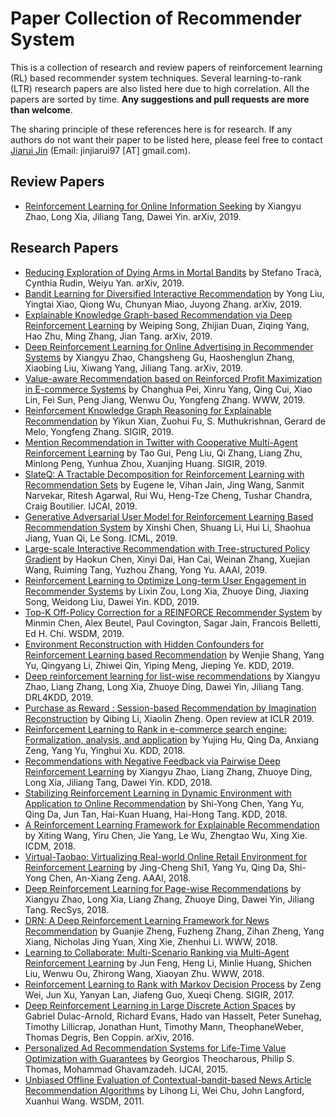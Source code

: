 # Paper Collection of Recommender System

This is a collection of research and review papers of reinforcement learning (RL) based recommender system techniques. Several learning-to-rank (LTR) research papers are also listed here due to high correlation. All the papers are sorted by time. **Any suggestions and pull requests are more than welcome**.

The sharing principle of these references here is for research. If any authors do not want their paper to be listed here, please feel free to contact [Jiarui Jin](http://Jinjiarui.github.io/) (Email: jinjiarui97 [AT] gmail.com).

## Review Papers
* [Reinforcement Learning for Online Information Seeking](https://arxiv.org/pdf/1812.07127.pdf) by Xiangyu Zhao, Long Xia, Jiliang Tang, Dawei Yin. arXiv, 2019.


## Research Papers
* [Reducing Exploration of Dying Arms in Mortal Bandits](https://arxiv.org/pdf/1907.02571.pdf) by Stefano Tracà, Cynthia Rudin, Weiyu Yan. arXiv, 2019.
* [Bandit Learning for Diversified Interactive Recommendation](https://arxiv.org/pdf/1907.01647.pdf) by Yong Liu, Yingtai Xiao, Qiong Wu, Chunyan Miao, Juyong Zhang. arXiv, 2019.
* [Explainable Knowledge Graph-based Recommendation via Deep Reinforcement Learning](https://arxiv.org/pdf/1906.09506.pdf) by Weiping Song, Zhijian Duan, Ziqing Yang, Hao Zhu, Ming Zhang, Jian Tang. arXiv, 2019.
* [Deep Reinforcement Learning for Online Advertising in Recommender Systems](https://arxiv.org/pdf/1909.03602.pdf) by Xiangyu Zhao, Changsheng Gu, Haoshenglun Zhang, Xiaobing Liu, Xiwang Yang, Jiliang Tang. arXiv, 2019.
* [Value-aware Recommendation based on Reinforced Profit Maximization in E-commerce Systems](https://arxiv.org/pdf/1902.00851.pdf) by Changhua Pei, Xinru Yang, Qing Cui, Xiao Lin, Fei Sun, Peng Jiang, Wenwu Ou, Yongfeng Zhang. WWW, 2019.
* [Reinforcement Knowledge Graph Reasoning for Explainable Recommendation](https://arxiv.org/pdf/1906.05237.pdf) by Yikun Xian, Zuohui Fu, S. Muthukrishnan, Gerard de Melo, Yongfeng Zhang. SIGIR, 2019.
* [Mention Recommendation in Twitter with Cooperative Multi-Agent Reinforcement Learning](http://delivery.acm.org/10.1145/3340000/3331237/p535-gui.pdf?ip=45.79.4.131&id=3331237&acc=OPEN&key=4D4702B0C3E38B35%2E4D4702B0C3E38B35%2E4D4702B0C3E38B35%2E6D218144511F3437&__acm__=1565569281_6e455179dbc78f8417f1decd94192946) by Tao Gui, Peng Liu, Qi Zhang, Liang Zhu, Minlong Peng, Yunhua Zhou, Xuanjing Huang. SIGIR, 2019.
* [SlateQ: A Tractable Decomposition for Reinforcement Learning with Recommendation Sets](https://storage.googleapis.com/pub-tools-public-publication-data/pdf/9f91de1fa0ac351ecb12e4062a37afb896aa1463.pdf) by Eugene Ie, Vihan Jain, Jing Wang, Sanmit Narvekar, Ritesh Agarwal, Rui Wu, Heng-Tze Cheng, Tushar Chandra, Craig Boutilier. IJCAI, 2019.
* [Generative Adversarial User Model for Reinforcement Learning Based Recommendation System](http://proceedings.mlr.press/v97/chen19f/chen19f.pdf) by Xinshi Chen, Shuang Li, Hui Li, Shaohua Jiang, Yuan Qi, Le Song. ICML, 2019.
* [Large-scale Interactive Recommendation with Tree-structured Policy Gradient](https://arxiv.org/pdf/1811.05869.pdf) by Haokun Chen, Xinyi Dai, Han Cai, Weinan Zhang, Xuejian Wang, Ruiming Tang, Yuzhou Zhang, Yong Yu. AAAI, 2019.
* [Reinforcement Learning to Optimize Long-term User Engagement in Recommender Systems](https://arxiv.org/pdf/1902.05570.pdf) by Lixin Zou, Long Xia, Zhuoye Ding, Jiaxing Song, Weidong Liu, Dawei Yin. KDD, 2019.
* [Top-K Off-Policy Correction for a REINFORCE Recommender System](http://alexbeutel.com/papers/wsdm2019_reinforce_recs.pdf) by Minmin Chen, Alex Beutel, Paul Covington, Sagar Jain, Francois Belletti, Ed H. Chi. WSDM, 2019.
* [Environment Reconstruction with Hidden Confounders for Reinforcement Learning based Recommendation](http://lamda.nju.edu.cn/yuy/GetFile.aspx?File=papers/kdd19-confounder.pdf) by Wenjie Shang, Yang Yu, Qingyang Li, Zhiwei Qin, Yiping Meng, Jieping Ye. KDD, 2019.
* [Deep reinforcement learning for list-wise recommendations](https://arxiv.org/pdf/1801.00209.pdf) by Xiangyu Zhao, Liang Zhang, Long Xia, Zhuoye Ding, Dawei Yin, Jiliang Tang. DRL4KDD, 2019.
* [Purchase as Reward : Session-based Recommendation by Imagination Reconstruction](https://openreview.net/pdf?id=SkfTIj0cKX) by Qibing Li, Xiaolin Zheng. Open review at ICLR 2019.
* [Reinforcement Learning to Rank in e-commerce search engine: Formalization, analysis, and application](http://lamda.nju.edu.cn/yuy/GetFile.aspx?File=papers/kdd18-rec.pdf) by Yujing Hu, Qing Da, Anxiang Zeng, Yang Yu, Yinghui Xu. KDD, 2018.
* [Recommendations with Negative Feedback via Pairwise Deep Reinforcement Learning](https://arxiv.org/pdf/1802.06501.pdf) by Xiangyu Zhao, Liang Zhang, Zhuoye Ding, Long Xia, Jiliang Tang, Dawei Yin. KDD, 2018.
* [Stabilizing Reinforcement Learning in Dynamic Environment with Application to Online Recommendation](http://lamda.nju.edu.cn/yuy/GetFile.aspx?File=papers/kdd18-RobustDQN.pdf) by Shi-Yong Chen, Yang Yu, Qing Da, Jun Tan, Hai-Kuan Huang, Hai-Hong Tang. KDD, 2018.
* [A Reinforcement Learning Framework for Explainable Recommendation](https://www.microsoft.com/en-us/research/uploads/prod/2018/08/main.pdf) by Xiting Wang, Yiru Chen, Jie Yang, Le Wu, Zhengtao Wu, Xing Xie. ICDM, 2018.
* [Virtual-Taobao: Virtualizing Real-world Online Retail Environment for Reinforcement Learning](https://arxiv.org/pdf/1805.10000.pdf) by Jing-Cheng Shi1, Yang Yu, Qing Da, Shi-Yong Chen, An-Xiang Zeng. AAAI, 2018.
* [Deep Reinforcement Learning for Page-wise Recommendations](https://arxiv.org/pdf/1805.02343.pdf) by Xiangyu Zhao, Long Xia, Liang Zhang, Zhuoye Ding, Dawei Yin, Jiliang Tang. RecSys, 2018.
* [DRN: A Deep Reinforcement Learning Framework for News Recommendation](http://www.personal.psu.edu/~gjz5038/paper/www2018_reinforceRec/www2018_reinforceRec.pdf) by Guanjie Zheng, Fuzheng Zhang, Zihan Zheng, Yang Xiang, Nicholas Jing Yuan, Xing Xie, Zhenhui Li. WWW, 2018.
* [Learning to Collaborate: Multi-Scenario Ranking via Multi-Agent Reinforcement Learning](https://arxiv.org/pdf/1809.06260.pdf) by Jun Feng, Heng Li, Minlie Huang, Shichen Liu, Wenwu Ou, Zhirong Wang, Xiaoyan Zhu. WWW, 2018.
* [Reinforcement Learning to Rank with Markov Decision Process](http://www.bigdatalab.ac.cn/~gjf/papers/2017/SIGIR2017_RL_L2R.pdf) by Zeng Wei, Jun Xu, Yanyan Lan, Jiafeng Guo, Xueqi Cheng. SIGIR, 2017.
* [Deep Reinforcement Learning in Large Discrete Action Spaces](https://arxiv.org/pdf/1512.07679.pdf) by Gabriel Dulac-Arnold, Richard Evans, Hado van Hasselt, Peter Sunehag, Timothy Lillicrap, Jonathan Hunt,
Timothy Mann, TheophaneWeber, Thomas Degris, Ben Coppin. arXiv, 2016.
* [Personalized Ad Recommendation Systems for Life-Time Value Optimization with Guarantees](https://scholar.google.com/scholar?hl=zh-CN&as_sdt=0%2C5&q=Personalized+Ad+Recommendation+Systems+for+Life-Time+Value+Optimization+with+Guarantees&btnG=) by Georgios Theocharous, Philip S. Thomas, Mohammad Ghavamzadeh. IJCAI, 2015.
* [Unbiased Offline Evaluation of Contextual-bandit-based News Article Recommendation Algorithms](http://www.xuanhui.me/pub/Li11Unbiased.pdf) by Lihong Li, Wei Chu, John Langford, Xuanhui Wang. WSDM, 2011.
